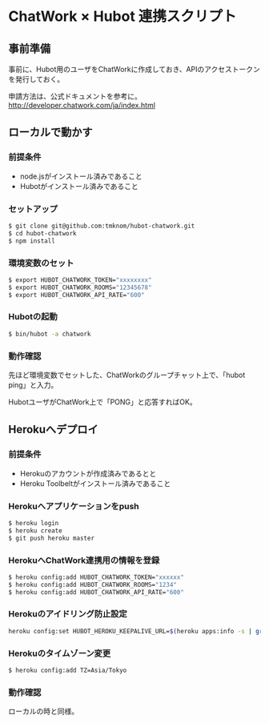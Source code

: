 # ChatWork × Hubot 連携スクリプト


## 事前準備

事前に、Hubot用のユーザをChatWorkに作成しておき、APIのアクセストークンを発行しておく。

申請方法は、公式ドキュメントを参考に。
http://developer.chatwork.com/ja/index.html


## ローカルで動かす

### 前提条件

* node.jsがインストール済みであること
* Hubotがインストール済みであること

### セットアップ

```bash
$ git clone git@github.com:tmknom/hubot-chatwork.git
$ cd hubot-chatwork
$ npm install
```

### 環境変数のセット

```bash
$ export HUBOT_CHATWORK_TOKEN="xxxxxxxx"
$ export HUBOT_CHATWORK_ROOMS="12345678"
$ export HUBOT_CHATWORK_API_RATE="600"
```

### Hubotの起動

```bash
$ bin/hubot -a chatwork
```

### 動作確認

先ほど環境変数でセットした、ChatWorkのグループチャット上で、「hubot ping」と入力。

HubotユーザがChatWork上で「PONG」と応答すればOK。


## Herokuへデプロイ

### 前提条件

* Herokuのアカウントが作成済みであるとと
* Heroku Toolbeltがインストール済みであること

### Herokuへアプリケーションをpush

```bash
$ heroku login
$ heroku create
$ git push heroku master
```

### HerokuへChatWork連携用の情報を登録

```bash
$ heroku config:add HUBOT_CHATWORK_TOKEN="xxxxxx"
$ heroku config:add HUBOT_CHATWORK_ROOMS="1234"
$ heroku config:add HUBOT_CHATWORK_API_RATE="600" 
```

### Herokuのアイドリング防止設定

```bash
heroku config:set HUBOT_HEROKU_KEEPALIVE_URL=$(heroku apps:info -s | grep web_url | cut -d= -f2)
```

### Herokuのタイムゾーン変更

```bash
$ heroku config:add TZ=Asia/Tokyo
```

### 動作確認

ローカルの時と同様。

